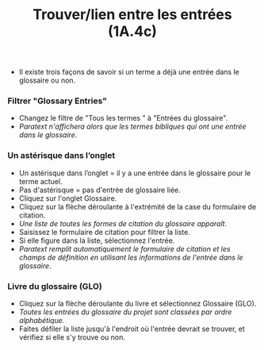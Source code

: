 ﻿---
title: Trouver/lien entre les entrées (1A.4c)
---
-   Il existe trois façons de savoir si un terme a déjà une entrée dans le glossaire ou non.

### Filtrer "Glossary Entries"

-   Changez le filtre de "Tous les termes " à "Entrées du glossaire".
   -  *Paratext n'affichera alors que les termes bibliques qui ont une entrée dans le glossaire*.

### Un astérisque dans l’onglet

-   Un astérisque dans l’onglet = il y a une entrée dans le glossaire pour le terme actuel.
-   Pas d'astérisque = pas d'entrée de glossaire liée.
-   Cliquez sur l'onglet Glossaire.
-   Cliquez sur la flèche déroulante à l'extrémité de la case du formulaire de citation.
   -  *Une liste de toutes les formes de citation du glossaire apparaît*.
-   Saisissez le formulaire de citation pour filtrer la liste.
-   Si elle figure dans la liste, sélectionnez l'entrée.
   -  *Paratext remplit automatiquement le formulaire de citation et les champs de définition en utilisant les informations de l'entrée dans le glossaire*.

### Livre du glossaire (GLO)

-   Cliquez sur la flèche déroulante du livre et sélectionnez Glossaire (GLO).
   -  *Toutes les entrées du glossaire du projet sont classées par ordre alphabétique*.
-   Faites défiler la liste jusqu'à l'endroit où l'entrée devrait se trouver, et vérifiez si elle s'y trouve ou non.

